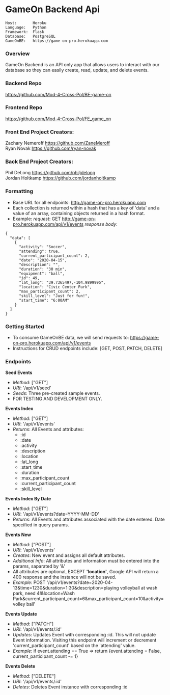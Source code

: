 # GameOn Backend Api
```
Host:       Heroku 
Language:   Python
Framework:  Flask 
Database:   PostgreSQL
GameOnBE:   https://game-on-pro.herokuapp.com
```

### Overview
GameOn Backend is an API only app that allows users to interact with our database so they can easily create, read, update, and delete events. 

### Backend Repo
https://github.com/Mod-4-Cross-Pol/BE-game-on

### Frontend Repo
https://github.com/Mod-4-Cross-Pol/FE_game_on

### Front End Project Creators:
Zachary Nemeroff https://github.com/ZaneMeroff<br>
Ryan Novak https://github.com/ryan-novak

### Back End Project Creators:
Phil DeLong https://github.com/philjdelong<br>
Jordan Holtkamp https://github.com/jordanholtkamp

### Formatting
- Base URL for all endpoints: http://game-on-pro.herokuapp.com
- Each collection is returned within a hash that has a key of 'data' and a value of an array, containing objects returned in a hash format.
- Example:
_request_: GET http://game-on-pro.herokuapp.com/api/v1/events
_response body_: <br>
```
{ 
  "data": [
    {
      "activity": "Soccer",
      "attending": true,
      "current_participant_count": 2,
      "date": "2020-04-15",
      "description": "",
      "duration": "30 min",
      "equipment": "ball",
      "id": 49,
      "lat_long": "39.7365497,-104.9899995",
      "location": "Civic Center Park",
      "max_participant_count": 2,
      "skill_level": "Just for fun!",
      "start_time": "6:00AM" 
    }
  ]
}
```

### Getting Started
- To consume GameOnBE data, we will send requests to: https://game-on-pro.herokuapp.com/api/v1/events
- Instructions for CRUD endpoints include: [GET, POST, PATCH, DELETE]

### Endpoints
**Seed Events**
- _Method_: ["GET"]
- _URI_: '/api/v1/seed'
- _Seeds_: Three pre-created sample events.
- FOR TESTING AND DEVELOPMENT ONLY.

**Events Index**
- _Method_: ["GET"]
- _URI_: '/api/v1/events'
- _Returns_: All Events and attributes:
	- :id
	- :date
  - :activity
  - :description
  - :location
  - :lat_long
  - :start_time
  - :duration
  - :max_participant_count
  - :current_participant_count
  - :skill_level

**Events Index By Date**
- _Method_: ["GET"]
- _URI_: '/api/v1/events?date=YYYY-MM-DD'
- _Returns_: All Events and attributes associated with the date entered. Date specified in query params.

**Events New**
- _Method_: ["POST"]
- _URI_: '/api/v1/events'
- _Creates_: New event and assigns all default attributes.
- _Additional Info_: All attributes and information must be entered into the params, saparated by '&'
- All attributes are optional, EXCEPT **'location'**, Google API will return a 400 response and the instance will not be saved.
- _Example_:
POST '/api/v1/events?date=2020-04-13&time=1230&duration=1:30&description=playing volleyball at wash park, need 4!&location=Wash Park&current_participant_count=6&max_participant_count=10&activity=volley ball'

**Events Update**
- _Method_: ["PATCH"]
- _URI_: '/api/v1/events/:id'
- _Updates_: Updates Event with corresponding :id. This will not update Event information. Visiting this endpoint will increment or decrement 'current_participant_count' based on the 'attending' value.
- _Example_: 
if event.attending == True => return {event.attending = False, current_participant_count -= 1}
  
**Events Delete**
- _Method_: ["DELETE"]
- _URI_: '/api/v1/events/:id'
- _Deletes_: Deletes Event instance with corresponding :id
